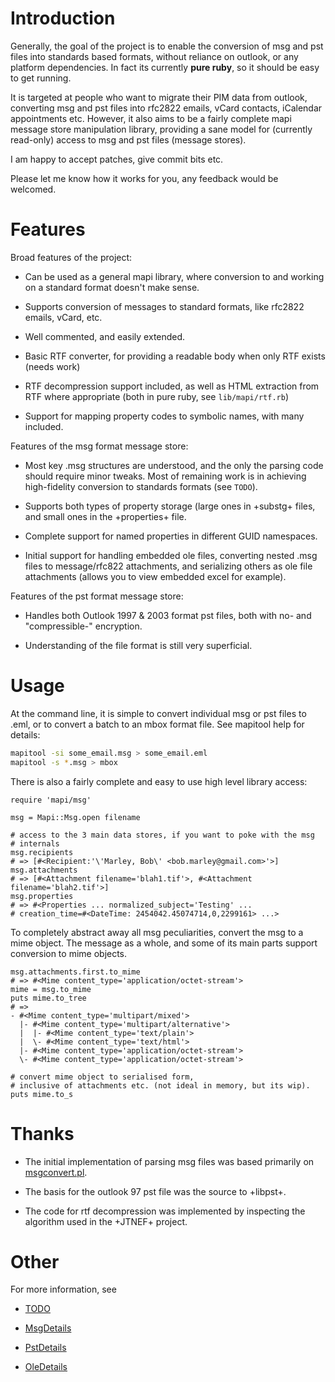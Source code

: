 # Introduction

Generally, the goal of the project is to enable the conversion of
msg and pst files into standards based formats, without reliance on
outlook, or any platform dependencies. In fact its currently **pure
ruby**, so it should be easy to get running.

It is targeted at people who want to migrate their PIM data from outlook,
converting msg and pst files into rfc2822 emails, vCard contacts,
iCalendar appointments etc. However, it also aims to be a fairly complete
mapi message store manipulation library, providing a sane model for
(currently read-only) access to msg and pst files (message stores).

I am happy to accept patches, give commit bits etc.

Please let me know how it works for you, any feedback would be welcomed.

# Features

Broad features of the project:

* Can be used as a general mapi library, where conversion to and working
  on a standard format doesn't make sense.

* Supports conversion of messages to standard formats, like rfc2822
  emails, vCard, etc.

* Well commented, and easily extended.

* Basic RTF converter, for providing a readable body when only RTF
  exists (needs work)

* RTF decompression support included, as well as HTML extraction from
  RTF where appropriate (both in pure ruby, see `lib/mapi/rtf.rb`)

* Support for mapping property codes to symbolic names, with many
  included.

Features of the msg format message store:

* Most key .msg structures are understood, and the only the parsing
  code should require minor tweaks. Most of remaining work is in achieving
  high-fidelity conversion to standards formats (see `TODO`).

* Supports both types of property storage (large ones in +substg+
  files, and small ones in the +properties+ file.

* Complete support for named properties in different GUID namespaces.

* Initial support for handling embedded ole files, converting nested
  .msg files to message/rfc822 attachments, and serializing others
  as ole file attachments (allows you to view embedded excel for example).

Features of the pst format message store:

* Handles both Outlook 1997 & 2003 format pst files, both with no-
  and "compressible-" encryption.

* Understanding of the file format is still very superficial.

# Usage

At the command line, it is simple to convert individual msg or pst
files to .eml, or to convert a batch to an mbox format file. See mapitool
help for details:

```sh
mapitool -si some_email.msg > some_email.eml
mapitool -s *.msg > mbox
```

There is also a fairly complete and easy to use high level library
access:

```
require 'mapi/msg'

msg = Mapi::Msg.open filename

# access to the 3 main data stores, if you want to poke with the msg
# internals
msg.recipients
# => [#<Recipient:'\'Marley, Bob\' <bob.marley@gmail.com>'>]
msg.attachments
# => [#<Attachment filename='blah1.tif'>, #<Attachment filename='blah2.tif'>]
msg.properties
# => #<Properties ... normalized_subject='Testing' ... 
# creation_time=#<DateTime: 2454042.45074714,0,2299161> ...>
```

To completely abstract away all msg peculiarities, convert the msg
to a mime object. The message as a whole, and some of its main parts
support conversion to mime objects.

```
msg.attachments.first.to_mime
# => #<Mime content_type='application/octet-stream'>
mime = msg.to_mime
puts mime.to_tree
# =>
- #<Mime content_type='multipart/mixed'>
  |- #<Mime content_type='multipart/alternative'>
  |  |- #<Mime content_type='text/plain'>
  |  \- #<Mime content_type='text/html'>
  |- #<Mime content_type='application/octet-stream'>
  \- #<Mime content_type='application/octet-stream'>

# convert mime object to serialised form,
# inclusive of attachments etc. (not ideal in memory, but its wip).
puts mime.to_s
```

# Thanks

* The initial implementation of parsing msg files was based primarily
  on [msgconvert.pl](http://www.matijs.net/software/msgconv/).

* The basis for the outlook 97 pst file was the source to +libpst+.

* The code for rtf decompression was implemented by inspecting the
  algorithm used in the +JTNEF+ project.

# Other

For more information, see

* [TODO](https://github.com/aquasync/ruby-msg/wiki/TODO)

* [MsgDetails](https://github.com/aquasync/ruby-msg/wiki/MsgDetails)

* [PstDetails](https://github.com/aquasync/ruby-msg/wiki/PstDetails)

* [OleDetails](https://github.com/aquasync/ruby-msg/wiki/OleDetails)
